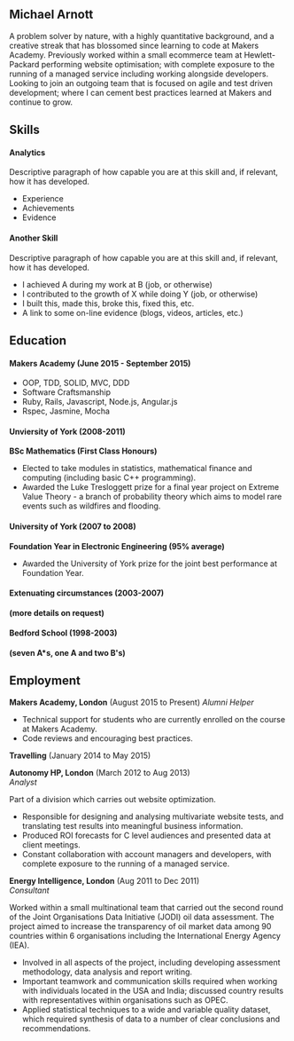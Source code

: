 ## Michael Arnott

A problem solver by nature, with a highly quantitative background, and a creative streak that has blossomed since learning to code at Makers Academy. Previously worked within a small ecommerce team at Hewlett-Packard performing website optimisation; with complete exposure to the running of a managed service including working alongside developers. Looking to join an outgoing team that is focused on agile and test driven development; where I can cement best practices learned at Makers and continue to grow.


## Skills

#### Analytics

Descriptive paragraph of how capable you are at this skill and, if relevant, how it has developed.

- Experience
- Achievements
- Evidence

#### Another Skill

Descriptive paragraph of how capable you are at this skill and, if relevant, how it has developed.

- I achieved A during my work at B (job, or otherwise)
- I contributed to the growth of X while doing Y (job, or otherwise)
- I built this, made this, broke this, fixed this, etc.
- A link to some on-line evidence (blogs, videos, articles, etc.)

## Education

#### Makers Academy (June 2015 - September 2015)

- OOP, TDD, SOLID, MVC, DDD
- Software Craftsmanship
- Ruby, Rails, Javascript, Node.js, Angular.js
- Rspec, Jasmine, Mocha

#### Unviersity of York (2008-2011)
**BSc Mathematics (First Class Honours)**

- Elected to take modules in statistics, mathematical finance and computing (including basic C++ programming). 
- Awarded the Luke Tresloggett prize for a final year project on Extreme Value Theory - a branch of probability theory which aims to model rare events such as wildfires and flooding.

#### University of York (2007 to 2008)
**Foundation Year in Electronic Engineering (95% average)**

- Awarded the University of York prize for the joint best performance at Foundation Year.

#### Extenuating circumstances (2003-2007)
**(more details on request)**

#### Bedford School (1998-2003)
**(seven A*s, one A and two B's)**

## Employment

**Makers Academy, London** (August 2015 to Present)
*Alumni Helper*

- Technical support for students who are currently enrolled on the course at Makers Academy.
- Code reviews and encouraging best practices.

**Travelling** (January 2014 to May 2015)

**Autonomy HP, London** (March 2012 to Aug 2013)    
*Analyst*

Part of a division which carries out website optimization.

- Responsible for designing and analysing multivariate website tests, and translating test results into  meaningful business information.
- Produced ROI forecasts for C level audiences and presented data at client meetings.
- Constant collaboration with account managers and developers, with complete exposure to the running of a managed service.

**Energy Intelligence, London** (Aug 2011 to Dec 2011)   
*Consultant*  
                                                                     
Worked within a small multinational team that carried out the second round of the Joint Organisations Data Initiative (JODI) oil data assessment. The project aimed to increase the transparency of oil market data among 90 countries within 6 organisations including the International Energy Agency (IEA).

- Involved in all aspects of the project, including developing assessment methodology, data analysis and report writing.
- Important teamwork and communication skills required when working with individuals located in the USA and India; discussed country results with representatives within organisations such as OPEC.
- Applied statistical techniques to a wide and variable quality dataset, which required synthesis of data to a number of clear conclusions and recommendations. 



